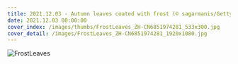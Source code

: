 ```yaml
---
title: 2021.12.03 - Autumn leaves coated with frost (© sagarmanis/Getty Images)
date: 2021.12.03 00:00:00
cover_index: /images/thumbs/FrostLeaves_ZH-CN6851974281_533x300.jpg
cover_detail: /images/FrostLeaves_ZH-CN6851974281_1920x1080.jpg
---
```


![FrostLeaves](/images/FrostLeaves_ZH-CN6851974281_1920x1080.jpg)
